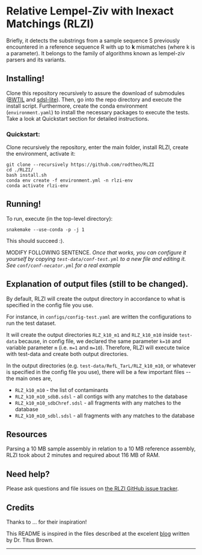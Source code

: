 # Relative Lempel-Ziv with Inexact Matchings (RLZI)

Briefly, it detects the substrings from a sample sequence S previously encountered in a reference sequence R with up to **k** mismatches (where k is a parameter). It belongs to the family of algorithms known as lempel-ziv parsers and its variants.

## Installing!

Clone this repository recursively to assure the download of submodules ([BWTIL](https://github.com/rodtheo/BWTIL) and [sdsl-lite](https://github.com/simongog/sdsl-lite)). Then, go into the repo directory and execute the install script. Furthermore, create the conda environment (`environment.yaml`) to install the necessary packages to execute the tests. Take a look at Quickstart section for detailed instructions.

### Quickstart:

Clone recursively the repository, enter the main folder, install RLZI, create the environment, activate it:

```
git clone --recursively https://github.com/rodtheo/RLZI
cd ./RLZI/
bash install.sh
conda env create -f environment.yml -n rlzi-env
conda activate rlzi-env
```

## Running!

To run, execute (in the top-level directory):

```
snakemake --use-conda -p -j 1
```

This should succeed :).

MODIFY FOLLOWING SENTENCE.
_Once that works, you can configure it yourself by copying
`test-data/conf-test.yml` to a new file and editing it. See
`conf/conf-necator.yml` for a real example_

## Explanation of output files (still to be changed).

By default, RLZI will create the output directory in accordance to what is specified in the config file you use.

For instance, in `configs/config-test.yaml` are written the configurations to run the test dataset.

It will create the output directories `RLZ_k10_m1` and `RLZ_k10_m10` inside `test-data` because, in config file, we declared the same parameter `k=10` and variable parameter `m` (i.e. `m=1` and `m=10`). Therefore, RLZI will execute twice with test-data and create both output directories.

In the output directories (e.g. `test-data/RefL_TarL/RLZ_k10_m10`, or whatever is specified
in the config file you use), there will be a few important files --
the main ones are,

* `RLZ_k10_m10` - the list of contaminants
* `RLZ_k10_m10_sdbB.sdsl` - all contigs with any matches to the database
* `RLZ_k10_m10_sdbChref.sdsl` - all fragments with any matches to the database
* `RLZ_k10_m10_sdbl.sdsl` - all fragments with any matches to the database

## Resources

Parsing a 10 MB sample assembly in relation to a 10 MB reference assembly, RLZI took about 2 minutes and required about 116 MB of RAM.

## Need help?

Please ask questions and file issues on [the RLZI GitHub issue tracker](https://github.com/rodtheo/RLZI/issues).

## Credits

Thanks to ... for their inspiration!

This README is inspired in the files described at the excelent [blog](http://ivory.idyll.org/blog/2020-software-and-workflow-dev-practices.html) written by Dr. Titus Brown.

----
